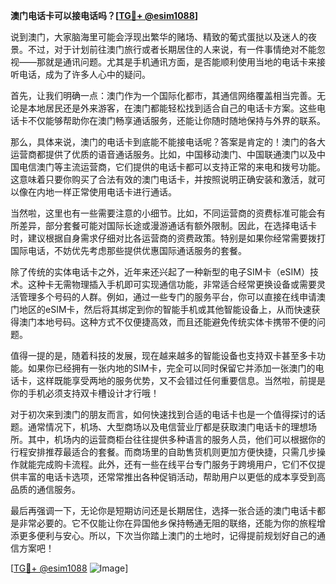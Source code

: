 **澳门电话卡可以接电话吗？[[TG💪+ @esim1088](https://t.me/s/esim1088)]**

说到澳门，大家脑海里可能会浮现出繁华的赌场、精致的葡式蛋挞以及迷人的夜景。不过，对于计划前往澳门旅行或者长期居住的人来说，有一件事情绝对不能忽视——那就是通讯问题。尤其是手机通讯方面，是否能顺利使用当地的电话卡来接听电话，成为了许多人心中的疑问。

首先，让我们明确一点：澳门作为一个国际化都市，其通信网络覆盖相当完善。无论是本地居民还是外来游客，在澳门都能轻松找到适合自己的电话卡方案。这些电话卡不仅能够帮助你在澳门畅享通话服务，还能让你随时随地保持与外界的联系。

那么，具体来说，澳门的电话卡到底能不能接电话呢？答案是肯定的！澳门的各大运营商都提供了优质的语音通话服务。比如，中国移动澳门、中国联通澳门以及中国电信澳门等主流运营商，它们提供的电话卡都可以支持正常的来电和拨号功能。这意味着只要你购买了合法有效的澳门电话卡，并按照说明正确安装和激活，就可以像在内地一样正常使用电话卡进行通话。

当然啦，这里也有一些需要注意的小细节。比如，不同运营商的资费标准可能会有所差异，部分套餐可能对国际长途或漫游通话有额外限制。因此，在选择电话卡时，建议根据自身需求仔细对比各运营商的资费政策。特别是如果你经常需要拨打国际电话，不妨优先考虑那些提供优惠国际通话服务的套餐。

除了传统的实体电话卡之外，近年来还兴起了一种新型的电子SIM卡（eSIM）技术。这种卡无需物理插入手机即可实现通信功能，非常适合经常更换设备或需要灵活管理多个号码的人群。例如，通过一些专门的服务平台，你可以直接在线申请澳门地区的eSIM卡，然后将其绑定到你的智能手机或其他智能设备上，从而快速获得澳门本地号码。这种方式不仅便捷高效，而且还能避免传统实体卡携带不便的问题。

值得一提的是，随着科技的发展，现在越来越多的智能设备也支持双卡甚至多卡功能。如果你已经拥有一张内地的SIM卡，完全可以同时保留它并添加一张澳门的电话卡，这样既能享受两地的服务优势，又不会错过任何重要信息。当然啦，前提是你的手机必须支持双卡槽设计才行哦！

对于初次来到澳门的朋友而言，如何快速找到合适的电话卡也是一个值得探讨的话题。通常情况下，机场、大型商场以及电信营业厅都是获取澳门电话卡的理想场所。其中，机场内的运营商柜台往往提供多种语言的服务人员，他们可以根据你的行程安排推荐最适合的套餐。而商场里的自助售货机则更加方便快捷，只需几步操作就能完成购卡流程。此外，还有一些在线平台专门服务于跨境用户，它们不仅提供丰富的电话卡选项，还常常推出各种促销活动，帮助用户以更低的成本享受到高品质的通信服务。

最后再强调一下，无论你是短期访问还是长期居住，选择一张合适的澳门电话卡都是非常必要的。它不仅能让你在异国他乡保持畅通无阻的联络，还能为你的旅程增添更多便利与安心。所以，下次当你踏上澳门的土地时，记得提前规划好自己的通信方案吧！

[[TG💪+ @esim1088](https://t.me/s/esim1088) ![Image](https://i.postimg.cc/4NQfJmqS/Snipaste-2025-05-13-00-14-12.png)]